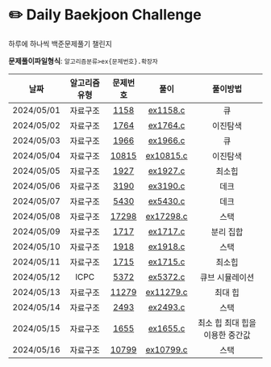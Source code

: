 # ✏️ Daily Baekjoon Challenge
하루에 하나씩 백준문제풀기 챌린지

**문제풀이파일형식**: `알고리즘분류>ex{문제번호}.확장자`

|날짜|알고리즘유형|문제번호|풀이|풀이방법|
|:-:|:-:|:-:|:-:|:-:|
|2024/05/01|자료구조|[1158](https://www.acmicpc.net/problem/1158)|[ex1158.c](/DataStructure/ex1158.c)|큐|
|2024/05/02|자료구조|[1764](https://www.acmicpc.net/problem/1764)|[ex1764.c](/DataStructure/ex1764.c)|이진탐색|
|2024/05/03|자료구조|[1966](https://www.acmicpc.net/problem/1966)|[ex1966.c](/DataStructure/ex1966.c)|큐|
|2024/05/04|자료구조|[10815](https://www.acmicpc.net/problem/10815)|[ex10815.c](/DataStructure/ex10815.c)|이진탐색|
|2024/05/05|자료구조|[1927](https://www.acmicpc.net/problem/1927)|[ex1927.c](/DataStructure/ex1927.c)|최소힙|
|2024/05/06|자료구조|[3190](https://www.acmicpc.net/problem/3190)|[ex3190.c](/DataStructure/ex3190.c)|데크|
|2024/05/07|자료구조|[5430](https://www.acmicpc.net/problem/5430)|[ex5430.c](/DataStructure/ex5430.c)|데크|
|2024/05/08|자료구조|[17298](https://www.acmicpc.net/problem/17298)|[ex17298.c](/DataStructure/ex17298.c)|스택|
|2024/05/09|자료구조|[1717](https://www.acmicpc.net/problem/1717)|[ex1717.c](/DataStructure/ex1717.c)|분리 집합|
|2024/05/10|자료구조|[1918](https://www.acmicpc.net/problem/1918)|[ex1918.c](/DataStructure/ex1918.c)|스택|
|2024/05/11|자료구조|[1715](https://www.acmicpc.net/problem/1715)|[ex1715.c](/DataStructure/ex1715.c)|최소힙|
|2024/05/12|ICPC|[5372](https://www.acmicpc.net/problem/5372)|[ex5372.c](/ICPC/ex5372.c)|큐브 시뮬레이션|
|2024/05/13|자료구조|[11279](https://www.acmicpc.net/problem/11279)|[ex11279.c](/DataStructure/ex11279.c)|최대 힙|
|2024/05/14|자료구조|[2493](https://www.acmicpc.net/problem/2493)|[ex2493.c](/DataStructure/ex2493.c)|스택|
|2024/05/15|자료구조|[1655](https://www.acmicpc.net/problem/1655)|[ex1655.c](/DataStructure/ex1655.c)|최소 힙 최대 힙을 이용한 중간값|
|2024/05/16|자료구조|[10799](https://www.acmicpc.net/problem/10799)|[ex10799.c](/DataStructure/ex10799.c)|스택|